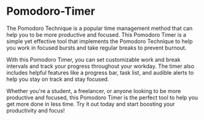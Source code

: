 # Pomodoro-Timer
The Pomodoro Technique is a popular time management method that can help you to be more productive and focused. This Pomodoro Timer is a simple yet effective tool that implements the Pomodoro Technique to help you work in focused bursts and take regular breaks to prevent burnout.

With this Pomodoro Timer, you can set customizable work and break intervals and track your progress throughout your workday. The timer also includes helpful features like a progress bar, task list, and audible alerts to help you stay on track and stay focused.

Whether you're a student, a freelancer, or anyone looking to be more productive and focused, this Pomodoro Timer is the perfect tool to help you get more done in less time. Try it out today and start boosting your productivity and focus!
